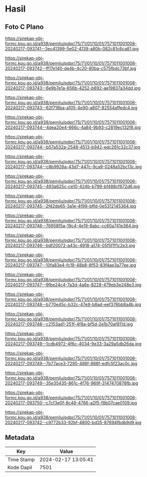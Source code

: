 # Hasil

## Foto C Plano

https://sirekap-obj-formc.kpu.go.id/a938/pemilu/pdpr/75/71/01/10/01/7571011001008-20240217-093741--3ec41399-5e02-4139-a80b-082c81c6ca81.jpg

https://sirekap-obj-formc.kpu.go.id/a938/pemilu/pdpr/75/71/01/10/01/7571011001008-20240217-093742--ff17e140-de4b-4c20-80ba-c575fbdc73bf.jpg

https://sirekap-obj-formc.kpu.go.id/a938/pemilu/pdpr/75/71/01/10/01/7571011001008-20240217-093743--6e9b7e1a-656b-4252-b692-ae19837a34dd.jpg

https://sirekap-obj-formc.kpu.go.id/a938/pemilu/pdpr/75/71/01/10/01/7571011001008-20240217-093743--62f718ba-a105-4e90-a807-82554affedc4.jpg

https://sirekap-obj-formc.kpu.go.id/a938/pemilu/pdpr/75/71/01/10/01/7571011001008-20240217-093744--4dea20e4-666c-4a84-9b93-c2819ec132f8.jpg

https://sirekap-obj-formc.kpu.go.id/a938/pemilu/pdpr/75/71/01/10/01/7571011001008-20240217-093744--b57a532a-2548-4513-b942-edc281c32c37.jpg

https://sirekap-obj-formc.kpu.go.id/a938/pemilu/pdpr/75/71/01/10/01/7571011001008-20240217-093744--c8b9926a-43d7-447c-9ca9-0248a52bc13c.jpg

https://sirekap-obj-formc.kpu.go.id/a938/pemilu/pdpr/75/71/01/10/01/7571011001008-20240217-093745--493a625c-ce10-424b-b799-bf488cf672d6.jpg

https://sirekap-obj-formc.kpu.go.id/a938/pemilu/pdpr/75/71/01/10/01/7571011001008-20240217-093745--2f42de65-3a1e-4f99-bffd-0e5312145364.jpg

https://sirekap-obj-formc.kpu.go.id/a938/pemilu/pdpr/75/71/01/10/01/7571011001008-20240217-093746--76958f5a-19c4-4e19-8abc-cc60a741e364.jpg

https://sirekap-obj-formc.kpu.go.id/a938/pemilu/pdpr/75/71/01/10/01/7571011001008-20240217-093746--bdf20072-a43c-4918-a174-05f5f1f1c2e3.jpg

https://sirekap-obj-formc.kpu.go.id/a938/pemilu/pdpr/75/71/01/10/01/7571011001008-20240217-093747--10fa83e4-fc19-48b8-8f53-83f4ae3a77ee.jpg

https://sirekap-obj-formc.kpu.go.id/a938/pemilu/pdpr/75/71/01/10/01/7571011001008-20240217-093747--9fbe24c4-7a3d-4a6e-8228-479eb3e248e3.jpg

https://sirekap-obj-formc.kpu.go.id/a938/pemilu/pdpr/75/71/01/10/01/7571011001008-20240217-093748--b770e45c-b32c-47e9-b8ad-eef376bb8a4b.jpg

https://sirekap-obj-formc.kpu.go.id/a938/pemilu/pdpr/75/71/01/10/01/7571011001008-20240217-093748--c2153ad1-251f-4f8a-bf5d-2e1b70af811d.jpg

https://sirekap-obj-formc.kpu.go.id/a938/pemilu/pdpr/75/71/01/10/01/7571011001008-20240217-093749--1cdb4972-4f6c-4034-9e33-3a29a5db26da.jpg

https://sirekap-obj-formc.kpu.go.id/a938/pemilu/pdpr/75/71/01/10/01/7571011001008-20240217-093749--7b77ace3-7295-486f-866f-edfc5f23ac0c.jpg

https://sirekap-obj-formc.kpu.go.id/a938/pemilu/pdpr/75/71/01/10/01/7571011001008-20240217-093749--35e35435-861c-4f76-969f-3147470878fb.jpg

https://sirekap-obj-formc.kpu.go.id/a938/pemilu/pdpr/75/71/01/10/01/7571011001008-20240217-093750--c7cf3e0f-8c48-4766-a2f5-f8b07cae0109.jpg

https://sirekap-obj-formc.kpu.go.id/a938/pemilu/pdpr/75/71/01/10/01/7571011001008-20240217-093742--c9772b33-92bf-4800-bd35-87694fbdb9d9.jpg


## Metadata

| Key        | Value               |
| ---------- | ------------------- |
| Time Stamp | 2024-02-17 13:05:41 |
| Kode Dapil | 7501                |



